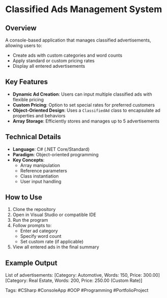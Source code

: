 # Classified Ads Management System

## Overview
A console-based application that manages classified advertisements, allowing users to:
- Create ads with custom categories and word counts
- Apply standard or custom pricing rates
- Display all entered advertisements

## Key Features
- **Dynamic Ad Creation**: Users can input multiple classified ads with flexible pricing
- **Custom Pricing**: Option to set special rates for preferred customers
- **Object-Oriented Design**: Uses a `ClassifiedAd` class to encapsulate ad properties and behaviors
- **Array Storage**: Efficiently stores and manages up to 5 advertisements

## Technical Details
- **Language**: C# (.NET Core/Standard)
- **Paradigm**: Object-oriented programming
- **Key Concepts**:
  - Array manipulation
  - Reference parameters
  - Class instantiation
  - User input handling

## How to Use
1. Clone the repository
2. Open in Visual Studio or compatible IDE
3. Run the program
4. Follow prompts to:
   - Enter ad category
   - Specify word count
   - Set custom rate (if applicable)
5. View all entered ads in the final summary

## Example Output
List of advertisements:
[Category: Automotive, Words: 150, Price: 300.00]
[Category: Real Estate, Words: 200, Price: 250.00 (Custom Rate)]

Tags: #CSharp #ConsoleApp #OOP #Programming #PortfolioProject
